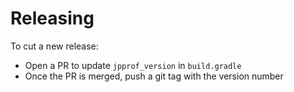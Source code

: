 # Releasing

To cut a new release:

- Open a PR to update `jpprof_version` in `build.gradle`
- Once the PR is merged, push a git tag with the version number

